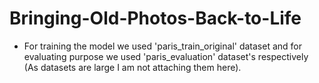 # Bringing-Old-Photos-Back-to-Life
* For training the model we used 'paris_train_original' dataset and for evaluating purpose we used 'paris_evaluation' dataset's respectively
(As datasets are large I am not attaching them here).
